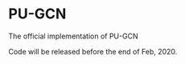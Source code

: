 # PU-GCN
The official implementation of PU-GCN

Code will be released before the end of Feb, 2020. 
